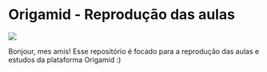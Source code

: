 # Origamid - Reprodução das aulas

![](https://media4.giphy.com/media/B58qxazWfT1du/giphy.gif?cid=ecf05e474nw5urqqall1ia0oa9fzxu3l5bfa44dd7yyzck8h&rid=giphy.gif)

Bonjour, mes amis!
Esse repositório é focado para a reprodução das aulas e estudos da plataforma Origamid :)
